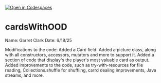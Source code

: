 [![Open in Codespaces](https://classroom.github.com/assets/launch-codespace-2972f46106e565e64193e422d61a12cf1da4916b45550586e14ef0a7c637dd04.svg)](https://classroom.github.com/open-in-codespaces?assignment_repo_id=19814172)
# cardsWithOOD

Name: Garret Clark
Date: 6/18/25

Modifications to the code: 
Added a Card field.
Added a picture class, along with all constructors, accessors, mutators and more to support it.
Added a section of code that display's the player's most valuable card as output. 
Added improvements to the code, such as try-with-resources for file reading, Collections.shuffle for shuffling, carrd dealing improvements, Java streams, and more. 
